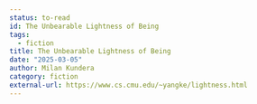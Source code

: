 ```yaml
---
status: to-read
id: The Unbearable Lightness of Being
tags:
  - fiction
title: The Unbearable Lightness of Being
date: "2025-03-05"
author: Milan Kundera
category: fiction
external-url: https://www.cs.cmu.edu/~yangke/lightness.html
---
```

